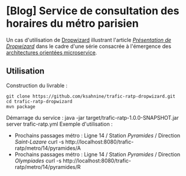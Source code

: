 # [Blog] Service de consultation des horaires du métro parisien
Un cas d'utilisation de <a href="http://dropwizard.io/">Dropwizard</a> illustrant l'article <i><a href="http://blog.inovia-conseil.fr/?p=156">Présentation de Dropwizard</a></i> dans le cadre d'une série consacrée à l'émergence des <a href="http://blog.inovia-conseil.fr/?p=155">architectures orientées microservice</a>.

## Utilisation
Construction du livrable :
```
git clone https://github.com/ksahnine/trafic-ratp-dropwizard.git
cd trafic-ratp-dropwizard
mvn package
```
Démarrage du service :
    java -jar target/trafic-ratp-1.0.0-SNAPSHOT.jar server trafic-ratp.yml
Exemple d'utilisation :
 - Prochains passages métro : Ligne 14 / Station <i>Pyramides</i> / Direction <i>Saint-Lazare</i>
    curl -s http://localhost:8080/trafic-ratp/metro/14/pyramides/A
 - Prochains passages métro : Ligne 14 / Station <i>Pyramides</i> / Direction <i>Olympiades</i>
    curl -s http://localhost:8080/trafic-ratp/metro/14/pyramides/R

